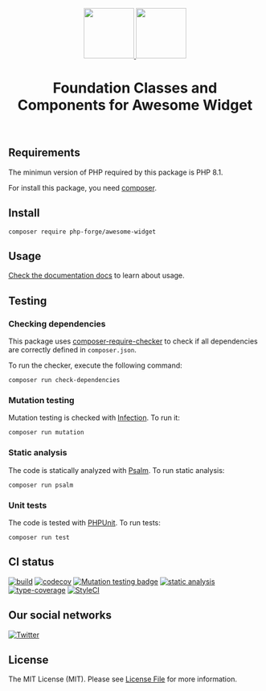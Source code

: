 <p align="center">
    <a href="https://github.com/php-forge/awesome-widget" target="_blank">
        <img src="https://avatars.githubusercontent.com/u/103309199?s%253D400%2526u%253Dca3561c692f53ed7eb290d3bb226a2828741606f%2526v%253D4" height="100px">
    </a>
    <a href="https://github.com/php-forge/awesome-widget" target="_blank">
        <img src="https://cdn-icons-png.flaticon.com/512/5762/5762492.png" height="100px">
    </a>    
    <h1 align="center">Foundation Classes and Components for Awesome Widget</h1>
    <br>
</p>

## Requirements

The minimun version of PHP required by this package is PHP 8.1.

For install this package, you need [composer](https://getcomposer.org/).

## Install

```shell
composer require php-forge/awesome-widget
```

## Usage

[Check the documentation docs](/docs/widget.md) to learn about usage.

## Testing

### Checking dependencies

This package uses [composer-require-checker](https://github.com/maglnet/ComposerRequireChecker) to check if all dependencies are correctly defined in `composer.json`.

To run the checker, execute the following command:

```shell
composer run check-dependencies
```

### Mutation testing

Mutation testing is checked with [Infection](https://infection.github.io/). To run it:

```shell
composer run mutation
```

### Static analysis

The code is statically analyzed with [Psalm](https://psalm.dev/). To run static analysis:

```shell
composer run psalm
```

### Unit tests

The code is tested with [PHPUnit](https://phpunit.de/). To run tests:

```
composer run test
```

## CI status

[![build](https://github.com/php-forge/awesome-widget/actions/workflows/build.yml/badge.svg)](https://github.com/php-forge/awesome-widget/actions/workflows/build.yml)
[![codecov](https://codecov.io/gh/php-forge/awesome-widget/branch/main/graph/badge.svg?token=Hpxye21BHA)](https://codecov.io/gh/php-forge/awesome-widget)
[![Mutation testing badge](https://img.shields.io/endpoint?style=flat&url=https%3A%2F%2Fbadge-api.stryker-mutator.io%2Fgithub.com%2Fphp-forge%2Fawesome-widget%2Fmain)](https://dashboard.stryker-mutator.io/reports/github.com/php-forge/awesome-widget/main)
[![static analysis](https://github.com/php-forge/awesome-widget/actions/workflows/static.yml/badge.svg)](https://github.com/php-forge/awesome-widget/actions/workflows/static.yml)
[![type-coverage](https://shepherd.dev/github/php-forge/awesome-widget/coverage.svg)](https://shepherd.dev/github/php-forge/awesome-widget)
[![StyleCI](https://github.styleci.io/repos/597381615/shield?branch=main)](https://github.styleci.io/repos/597381615?branch=main)

## Our social networks

[![Twitter](https://img.shields.io/badge/twitter-follow-1DA1F2?logo=twitter&logoColor=1DA1F2&labelColor=555555?style=flat)](https://twitter.com/Terabytesoftw)

## License

The MIT License (MIT). Please see [License File](LICENSE.md) for more information.
